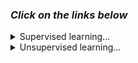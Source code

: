 <!-- # Data Science Portfolio -->
### _Click on the links below_
<!-- ## Supervised learning -->
<details>
  <summary>Supervised learning...</summary>

### 1. [Manchester house price prediction](https://github.com/FSITR/COMAH-sites)
House price prediction across manchester...
<!-- image -->

### 2. [NASA turbofan engine failure prediction](https://github.com/FSITR/COMAH-sites)
Failure predictin of aircraft engines based on sensor data...
<!-- image -->

### 3. [Email classification for automated support ticket creation](https://github.com/FSITR/COMAH-sites)
Multi-Classification of emails based on header and content to allow automated ticket creation...
<!-- image -->

### 4. [Prediction of RSI pain levels in computer users](https://github.com/FSITR/COMAH-sites)
Identifying the most influental factors correlating with pain levels from typing...
<!-- image -->

</details>

<!-- ####################### -->

<details>
  <summary>Unsupervised learning...</summary>
  
### 5. [Clustering of COMAH sites](https://github.com/FSITR/COMAH-sites)
Basic clustering of hazardous engineering faciliites across the UK...
<!-- image -->

### 6. [Exploration of text data - Topic modelling of failure records](https://github.com/FSITR/COMAH-sites)
Exploring the hidden topics with failure records to gain insight...
<!-- image -->
</details>
